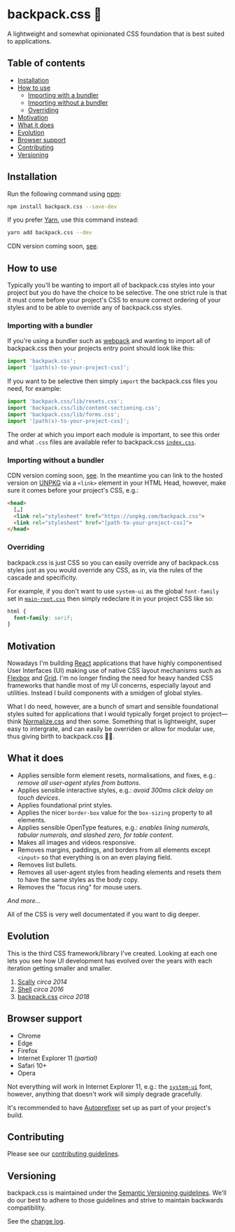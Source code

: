 # backpack.css 🎒 <!-- omit in toc -->

A lightweight and somewhat opinionated CSS foundation that is best suited to applications.

## Table of contents <!-- omit in toc -->

- [Installation](#installation)
- [How to use](#how-to-use)
  - [Importing with a bundler](#importing-with-a-bundler)
  - [Importing without a bundler](#importing-without-a-bundler)
  - [Overriding](#overriding)
- [Motivation](#motivation)
- [What it does](#what-it-does)
- [Evolution](#evolution)
- [Browser support](#browser-support)
- [Contributing](#contributing)
- [Versioning](#versioning)

## Installation

Run the following command using [npm](https://www.npmjs.com/):

```bash
npm install backpack.css --save-dev
```

If you prefer [Yarn](https://yarnpkg.com/en/), use this command instead:

```bash
yarn add backpack.css --dev
```

CDN version coming soon, [see](https://github.com/chris-pearce/backpack.css/issues/15).

## How to use

Typically you'll be wanting to import all of backpack.css styles into your project but you do have the choice to be selective. The one strict rule is that it must come before your project's CSS to ensure correct ordering of your styles and to be able to override any of backpack.css styles.

### Importing with a bundler

If you're using a bundler such as [webpack](https://webpack.js.org/) and wanting to import all of backpack.css then your projects entry point should look like this:

```js
import 'backpack.css';
import '[path(s)-to-your-project-css]';
```

If you want to be selective then simply `import` the backpack.css files you need, for example:

```js
import 'backpack.css/lib/resets.css';
import 'backpack.css/lib/content-sectioning.css';
import 'backpack.css/lib/forms.css';
import '[path(s)-to-your-project-css]';
```

The order at which you import each module is important, to see this order and what `.css` files are available refer to backpack.css [`index.css`](src/index.css).

### Importing without a bundler

CDN version coming soon, [see](https://github.com/chris-pearce/backpack.css/issues/15). In the meantime you can link to the hosted version on [UNPKG](https://unpkg.com) via a `<link>` element in your HTML Head, however, make sure it comes before your project's CSS, e.g.:

```html
<head>
  […]
  <link rel="stylesheet" href="https://unpkg.com/backpack.css">
  <link rel="stylesheet" href="[path-to-your-project-css]">
</head>
```

### Overriding

backpack.css is just CSS so you can easily override any of backpack.css styles just as you would override any CSS, as in, via the rules of the cascade and specificity.

For example, if you don't want to use `system-ui` as the global `font-family` set in [`main-root.css`](src/main-root.css) then simply redeclare it in your project CSS like so:

```css
html {
  font-family: serif;
}
```

## Motivation

Nowadays I'm building [React](https://reactjs.org/) applications that have highly componentised User Interfaces (UI) making use of native CSS layout mechanisms such as [Flexbox](https://css-tricks.com/snippets/css/a-guide-to-flexbox/) and [Grid](https://css-tricks.com/snippets/css/complete-guide-grid/). I'm no longer finding the need for heavy handed CSS frameworks that handle most of my UI concerns, especially layout and utilities. Instead I build components with a smidgen of global styles.

What I do need, however, are a bunch of smart and sensible foundational styles suited for applications that I would typically forget project to project—think [Normalize.css](http://necolas.github.io/normalize.css/) and then some. Something that is lightweight, super easy to intergrate, and can easily be overriden or allow for modular use, thus giving birth to backpack.css 🙂🎒.

## What it does

- Applies sensible form element resets, normalisations, and fixes, e.g.: _remove all user-agent styles from buttons_.
- Applies sensible interactive styles, e.g.: _avoid 300ms click delay on touch devices_.
- Applies foundational print styles.
- Applies the nicer `border-box` value for the `box-sizing` property to all elements.
- Applies sensible OpenType features, e.g.: _enables lining numerals, tabular numerals, and slashed zero, for table content_.
- Makes all images and videos responsive.
- Removes margins, paddings, and borders from all elements except `<input>` so that everything is on an even playing field.
- Removes list bullets.
- Removes all user-agent styles from heading elements and resets them to have the same styles as the body copy.
- Removes the "focus ring" for mouse users.

_And more…_

All of the CSS is very well documentated if you want to dig deeper.

## Evolution

This is the third CSS framework/library I've created. Looking at each one lets you see how UI development has evolved over the years with each iteration getting smaller and smaller.

1.  [Scally](https://github.com/chris-pearce/scally) _circa 2014_
2.  [Shell](https://github.com/campaignmonitor/shell) _circa 2016_
3.  [backpack.css](https://github.com/chris-pearce/backpack.css) _circa 2018_

## Browser support

- Chrome
- Edge
- Firefox
- Internet Explorer 11 _(partial)_
- Safari 10+
- Opera

Not everything will work in Internet Explorer 11, e.g.: the [`system-ui`](https://caniuse.com/#feat=font-family-system-uiZ) font, however, anything that doesn't work will simply degrade gracefully.

It's recommended to have [Autoprefixer](https://github.com/postcss/autoprefixer) set up as part of your project's build.

## Contributing

Please see our [contributing guidelines](CONTRIBUTING.md).

## Versioning

backpack.css is maintained under the [Semantic Versioning guidelines](http://semver.org/). We'll do our best to adhere to those guidelines and strive to maintain backwards compatibility.

See the [change log](CHANGELOG.md).

